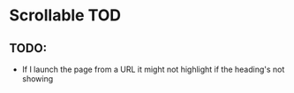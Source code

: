 # Scrollable TOD

## TODO:

-   If I launch the page from a URL it might not highlight if the heading's not showing
